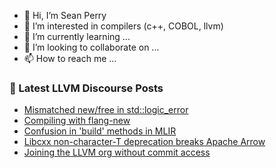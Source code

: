 - 👋 Hi, I’m Sean Perry
- 👀 I’m interested in compilers (c++, COBOL, llvm)
- 🌱 I’m currently learning ...
- 💞️ I’m looking to collaborate on ...
- 📫 How to reach me ...

<!---
s66perry/s66perry is a ✨ special ✨ repository because its `README.md` (this file) appears on your GitHub profile.
You can click the Preview link to take a look at your changes.
--->
### 📕 Latest LLVM Discourse Posts

<!-- DISCOURSE-LLVM:START -->
- [Mismatched new/free in std::logic_error](https://discourse.llvm.org/t/mismatched-new-free-in-std-logic-error/66682#post_3)
- [Compiling with flang-new](https://discourse.llvm.org/t/compiling-with-flang-new/66808#post_6)
- [Confusion in &#39;build&#39; methods in MLIR](https://discourse.llvm.org/t/confusion-in-build-methods-in-mlir/66806#post_2)
- [Libcxx non-character-T deprecation breaks Apache Arrow](https://discourse.llvm.org/t/libcxx-non-character-t-deprecation-breaks-apache-arrow/66783#post_4)
- [Joining the LLVM org without commit access](https://discourse.llvm.org/t/joining-the-llvm-org-without-commit-access/66800#post_6)
<!-- DISCOURSE-LLVM:END -->
